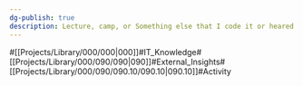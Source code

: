 ```yaml
---
dg-publish: true
description: Lecture, camp, or Something else that I code it or heared it. this subcategories are insights from external sources that I did.
---
```

#[[Projects/Library/000/000\|000]]#IT_Knowledge#[[Projects/Library/000/090/090\|090]]#External_Insights#[[Projects/Library/000/090/090.10/090.10\|090.10]]#Activity